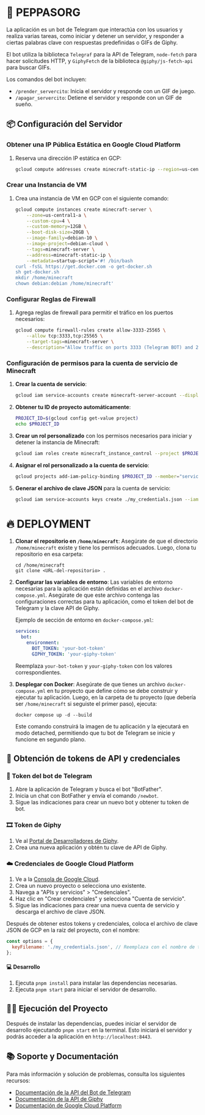 # 🚀 PEPPASORG

La aplicación es un bot de Telegram que interactúa con los usuarios y realiza varias tareas, como iniciar y detener un servidor, y responder a ciertas palabras clave con respuestas predefinidas o GIFs de Giphy.

El bot utiliza la biblioteca `Telegraf` para la API de Telegram, `node-fetch` para hacer solicitudes HTTP, y `GiphyFetch` de la biblioteca `@giphy/js-fetch-api` para buscar GIFs.

Los comandos del bot incluyen:

- `/prender_servercito`: Inicia el servidor y responde con un GIF de juego.
- `/apagar_servercito`: Detiene el servidor y responde con un GIF de sueño.

## 📦 Configuración del Servidor

### Obtener una IP Pública Estática en Google Cloud Platform

1. Reserva una dirección IP estática en GCP:
   ```bash
   gcloud compute addresses create minecraft-static-ip --region=us-central1
   ```

### Crear una Instancia de VM

1. Crea una instancia de VM en GCP con el siguiente comando:
   ```bash
   gcloud compute instances create minecraft-server \
       --zone=us-central1-a \
       --custom-cpu=4 \
       --custom-memory=12GB \
       --boot-disk-size=20GB \
       --image-family=debian-10 \
       --image-project=debian-cloud \
       --tags=minecraft-server \
       --address=minecraft-static-ip \
       --metadata=startup-script='#! /bin/bash
   curl -fsSL https://get.docker.com -o get-docker.sh
   sh get-docker.sh
   mkdir /home/minecraft
   chown debian:debian /home/minecraft'
   ```

### Configurar Reglas de Firewall

1. Agrega reglas de firewall para permitir el tráfico en los puertos necesarios:
   ```bash
   gcloud compute firewall-rules create allow-3333-25565 \
       --allow tcp:3333,tcp:25565 \
       --target-tags=minecraft-server \
       --description="Allow traffic on ports 3333 (Telegram BOT) and 25565 (MINECRAFT SERVER)"
   ```

### Configuración de permisos para la cuenta de servicio de Minecraft

1. **Crear la cuenta de servicio**:

   ```bash
   gcloud iam service-accounts create minecraft-server-account --display-name "Minecraft Server Account"
   ```

2. **Obtener tu ID de proyecto automáticamente**:

   ```bash
   PROJECT_ID=$(gcloud config get-value project)
   echo $PROJECT_ID
   ```

3. **Crear un rol personalizado** con los permisos necesarios para iniciar y detener la instancia de Minecraft:

   ```bash
   gcloud iam roles create minecraft_instance_control --project $PROJECT_ID --title "Minecraft Instance Control" --description "Custom role for starting and stopping Minecraft instance" --permissions compute.instances.start,compute.instances.stop
   ```

4. **Asignar el rol personalizado a la cuenta de servicio**:

   ```bash
   gcloud projects add-iam-policy-binding $PROJECT_ID --member="serviceAccount:minecraft-server-account@$PROJECT_ID.iam.gserviceaccount.com" --role=projects/$PROJECT_ID/roles/minecraft_instance_control
   ```

5. **Generar el archivo de clave JSON** para la cuenta de servicio:
   ```bash
   gcloud iam service-accounts keys create ./my_credentials.json --iam-account=minecraft-server-account@$PROJECT_ID.iam.gserviceaccount.com
   ```

# 🔥 DEPLOYMENT

1. **Clonar el repositorio en `/home/minecraft`**:
   Asegúrate de que el directorio `/home/minecraft` existe y tiene los permisos adecuados. Luego, clona tu repositorio en esa carpeta:

   ```shell
   cd /home/minecraft
   git clone <URL-del-repositorio> .
   ```

2. **Configurar las variables de entorno**:
   Las variables de entorno necesarias para la aplicación están definidas en el archivo `docker-compose.yml`. Asegúrate de que este archivo contenga las configuraciones correctas para tu aplicación, como el token del bot de Telegram y la clave API de Giphy.

   Ejemplo de sección de entorno en `docker-compose.yml`:

   ```yaml
   services:
     bot:
       environment:
         BOT_TOKEN: 'your-bot-token'
         GIPHY_TOKEN: 'your-giphy-token'
   ```

   Reemplaza `your-bot-token` y `your-giphy-token` con los valores correspondientes.

3. **Desplegar con Docker**:
   Asegúrate de que tienes un archivo `docker-compose.yml` en tu proyecto que define cómo se debe construir y ejecutar tu aplicación. Luego, en la carpeta de tu proyecto (que debería ser `/home/minecraft` si seguiste el primer paso), ejecuta:

   ```shell
   docker compose up -d --build
   ```

   Este comando construirá la imagen de tu aplicación y la ejecutará en modo detached, permitiendo que tu bot de Telegram se inicie y funcione en segundo plano.

## 🔑 Obtención de tokens de API y credenciales

### 🤖 Token del bot de Telegram

1. Abre la aplicación de Telegram y busca el bot "BotFather".
2. Inicia un chat con BotFather y envía el comando `/newbot`.
3. Sigue las indicaciones para crear un nuevo bot y obtener tu token de bot.

### 🎞️ Token de Giphy

1. Ve al [Portal de Desarrolladores de Giphy](https://developers.giphy.com/).
2. Crea una nueva aplicación y obtén tu clave de API de Giphy.

### ☁️ Credenciales de Google Cloud Platform

1. Ve a la [Consola de Google Cloud](https://console.cloud.google.com/).
2. Crea un nuevo proyecto o selecciona uno existente.
3. Navega a "APIs y servicios" > "Credenciales".
4. Haz clic en "Crear credenciales" y selecciona "Cuenta de servicio".
5. Sigue las indicaciones para crear una nueva cuenta de servicio y descarga el archivo de clave JSON.

Después de obtener estos tokens y credenciales, coloca el archivo de clave JSON de GCP en la raíz del proyecto, con el nombre:

```javascript
const options = {
  keyFilename: './my_credentials.json', // Reemplaza con el nombre de tu archivo de clave JSON real
};
```

#### 💻 Desarrollo

1. Ejecuta `pnpm install` para instalar las dependencias necesarias.
2. Ejecuta `pnpm start` para iniciar el servidor de desarrollo.

## 🏃‍♂️ Ejecución del Proyecto

Después de instalar las dependencias, puedes iniciar el servidor de desarrollo ejecutando `pnpm start` en la terminal. Esto iniciará el servidor y podrás acceder a la aplicación en `http://localhost:8443`.

## 📚 Soporte y Documentación

Para más información y solución de problemas, consulta los siguientes recursos:

- [Documentación de la API del Bot de Telegram](https://core.telegram.org/bots/api)
- [Documentación de la API de Giphy](https://developers.giphy.com/docs/api/)
- [Documentación de Google Cloud Platform](https://cloud.google.com/docs)
